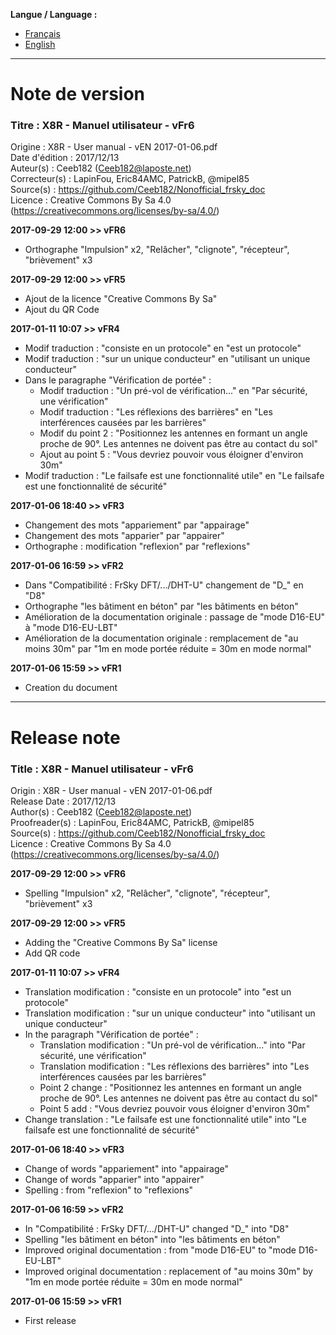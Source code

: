 **Langue / Language :**
- [Français](#FR)
- [English](#EN)

--------------------------------------------------------------------------------------

<a name="FR"></a>
# Note de version

### Titre : X8R - Manuel utilisateur - vFr6  
Origine : X8R - User manual - vEN 2017-01-06.pdf  
Date d'édition : 2017/12/13  
Auteur(s) : Ceeb182 (Ceeb182@laposte.net)  
Correcteur(s) : LapinFou, Eric84AMC, PatrickB, @mipel85  
Source(s) : https://github.com/Ceeb182/Nonofficial_frsky_doc  
Licence : Creative Commons By Sa 4.0 (https://creativecommons.org/licenses/by-sa/4.0/)  

**2017-09-29 12:00 >> vFR6**  
- Orthographe "Impulsion" x2, "Relâcher", "clignote", "récepteur", "brièvement" x3  

**2017-09-29 12:00 >> vFR5**
- Ajout de la licence "Creative Commons By Sa"
- Ajout du QR Code

**2017-01-11 10:07 >> vFR4**
- Modif traduction : "consiste en un protocole" en "est un protocole"
- Modif traduction : "sur un unique conducteur" en "utilisant un unique conducteur"
- Dans le paragraphe "Vérification de portée" :
  * Modif traduction : "Un pré-vol de vérification..." en "Par sécurité, une vérification"
  * Modif traduction : "Les réflexions des barrières" en "Les interférences causées par les barrières"
  * Modif du point 2 : "Positionnez les antennes en formant un angle proche de 90°. Les antennes ne doivent pas être au contact du sol"
  * Ajout au point 5 : "Vous devriez pouvoir vous éloigner d'environ 30m"
- Modif traduction : "Le failsafe est une fonctionnalité utile" en "Le failsafe est une fonctionnalité de sécurité"

**2017-01-06 18:40 >> vFR3**
- Changement des mots "appariement" par "appairage"
- Changement des mots "apparier" par "appairer"
- Orthographe : modification "reflexion" par "reflexions"

**2017-01-06 16:59 >> vFR2**
- Dans "Compatibilité : FrSky DFT/.../DHT-U" changement de "D_" en "D8"
- Orthographe "les bâtiment en béton" par "les bâtiments en béton"
- Amélioration de la documentation originale : passage de "mode D16-EU" à "mode D16-EU-LBT"
- Amélioration de la documentation originale : remplacement de "au moins 30m" par "1m en mode portée réduite = 30m en mode normal"

**2017-01-06 15:59 >> vFR1**
- Creation du document

--------------------------------------------------------------------------------------

<a name="EN"></a>
# Release note

### Title : X8R - Manuel utilisateur - vFr6  
Origin : X8R - User manual - vEN 2017-01-06.pdf  
Release Date : 2017/12/13  
Author(s) : Ceeb182 (Ceeb182@laposte.net)  
Proofreader(s) : LapinFou, Eric84AMC, PatrickB, @mipel85  
Source(s) : https://github.com/Ceeb182/Nonofficial_frsky_doc  
Licence : Creative Commons By Sa 4.0 (https://creativecommons.org/licenses/by-sa/4.0/)  

**2017-09-29 12:00 >> vFR6**  
- Spelling "Impulsion" x2, "Relâcher", "clignote", "récepteur", "brièvement" x3  

**2017-09-29 12:00 >> vFR5**
- Adding the "Creative Commons By Sa" license
- Add QR code

**2017-01-11 10:07 >> vFR4**
- Translation modification : "consiste en un protocole" into "est un protocole"
- Translation modification : "sur un unique conducteur" into "utilisant un unique conducteur"
- In the paragraph "Vérification de portée" :
  * Translation modification : "Un pré-vol de vérification..." into "Par sécurité, une vérification"
  * Translation modification : "Les réflexions des barrières" into "Les interférences causées par les barrières"
  * Point 2 change : "Positionnez les antennes en formant un angle proche de 90°. Les antennes ne doivent pas être au contact du sol"
  * Point 5 add : "Vous devriez pouvoir vous éloigner d'environ 30m"
- Change translation : "Le failsafe est une fonctionnalité utile" into "Le failsafe est une fonctionnalité de sécurité"

**2017-01-06 18:40 >> vFR3**
- Change of words "appariement" into "appairage"
- Change of words "apparier" into "appairer"
- Spelling : from "reflexion" to "reflexions"

**2017-01-06 16:59 >> vFR2**
- In "Compatibilité : FrSky DFT/.../DHT-U" changed "D_" into "D8"
- Spelling "les bâtiment en béton" into "les bâtiments en béton"
- Improved original documentation : from "mode D16-EU" to "mode D16-EU-LBT"
- Improved original documentation : replacement of "au moins 30m" by "1m en mode portée réduite = 30m en mode normal"

**2017-01-06 15:59 >> vFR1**
- First release
